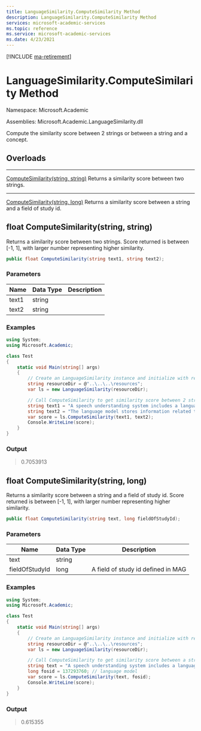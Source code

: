 ```yaml
---
title: LanguageSimilarity.ComputeSimilarity Method
description: LanguageSimilarity.ComputeSimilarity Method
services: microsoft-academic-services
ms.topic: reference
ms.service: microsoft-academic-services
ms.date: 4/23/2021
---
```

[!INCLUDE [ma-retirement](../includes/ma-retirement.md)]

# LanguageSimilarity.ComputeSimilarity Method

Namespace: Microsoft.Academic

Assemblies: Microsoft.Academic.LanguageSimilarity.dll

Compute the similarity score between 2 strings or between a string and a concept.

## Overloads

---
[ComputeSimilarity(string, string)](#float-computesimilaritystring-string) Returns a similarity score between two strings.

---
[ComputeSimilarity(string, long)](#float-computesimilaritystring-long) Returns a similarity score between a string and a field of study id.

## float ComputeSimilarity(string, string)

Returns a similarity score between two strings. Score returned is between [-1, 1], with larger number representing higher similarity.

  ```C#
  public float ComputeSimilarity(string text1, string text2);
  ```

### Parameters

Name | Data Type | Description
--- | --- | ---
text1 | string | 
text2 | string | 

### Examples

  ```C#
  using System;
  using Microsoft.Academic;

  class Test
  {
      static void Main(string[] args)
      {
          // Create an LanguageSimilarity instance and initialize with resources
          string resourceDir = @"..\..\..\resources";
          var ls = new LanguageSimilarity(resourceDir);

          // Call ComputeSimilarity to get similarity score between 2 strings
          string text1 = "A speech understanding system includes a language model";
          string text2 = "The language model stores information related to words and semantic information";
          var score = ls.ComputeSimilarity(text1, text2);
          Console.WriteLine(score);
      }
  }
  ```

### Output

  > 0.7053913

## float ComputeSimilarity(string, long)

Returns a similarity score between a string and a field of study id. Score returned is between [-1, 1], with larger number representing higher similarity.

   ```C#
   public float ComputeSimilarity(string text, long fieldOfStudyId);
   ```

### Parameters

Name | Data Type | Description
--- | --- | ---
text | string |
fieldOfStudyId | long | A field of study id defined in MAG

### Examples

  ```C#
  using System;
  using Microsoft.Academic;

  class Test
  {
      static void Main(string[] args)
      {
          // Create an LanguageSimilarity instance and initialize with resources
          string resourceDir = @"..\..\..\resources";
          var ls = new LanguageSimilarity(resourceDir);

          // Call ComputeSimilarity to get similarity score between a string and a concept
          string text = "A speech understanding system includes a language model";
          long fosid = 137293760; // language model
          var score = ls.ComputeSimilarity(text, fosid);
          Console.WriteLine(score);
      }
  }
  ```

### Output

  > 0.615355
